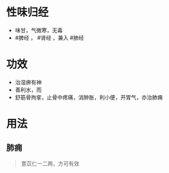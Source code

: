 # 性味归经
- 味甘，气微寒，无毒
-  #脾经 ， #肾经 ，兼入 #肺经 
# 功效
- 治湿痹有神
- 善利水，而
- 舒筋骨拘挛，止骨中疼痛，消肿胀，利小便，开胃气，亦治肺痈
# 用法
## 肺痈
>薏苡仁一二两，方可有效
